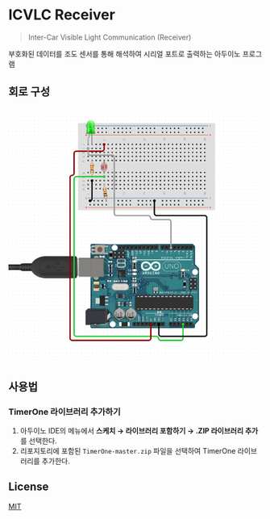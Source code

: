 # ICVLC Receiver

> Inter-Car Visible Light Communication (Receiver)

부호화된 데이터를 조도 센서를 통해 해석하여 시리얼 포트로 출력하는 아두이노 프로그램

## 회로 구성

![Receiver Circuit Diagram](receiver.png)

## 사용법

### TimerOne 라이브러리 추가하기

1. 아두이노 IDE의 메뉴에서 **스케치 &rarr; 라이브러리 포함하기 &rarr; .ZIP 라이브러리 추가**를 선택한다.
2. 리포지토리에 포함된 `TimerOne-master.zip` 파일을 선택하여 TimerOne 라이브러리를 추가한다.

## License

[MIT](https://github.com/icvlc/receiver/blob/master/LICENSE)
